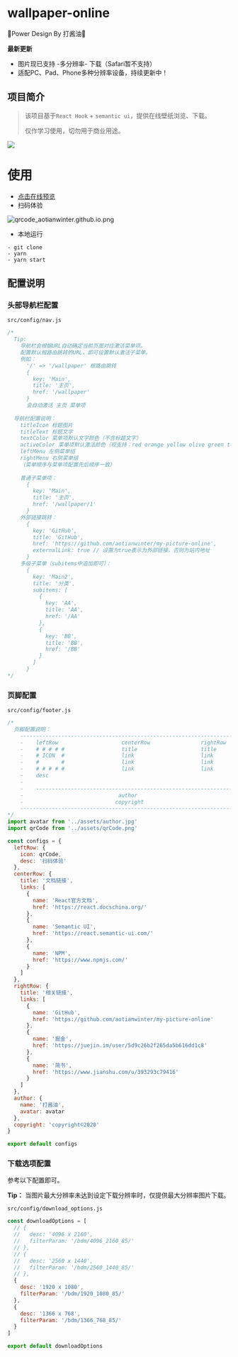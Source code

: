 # wallpaper-online
🎉Power Design By 打酱油🎉

**最新更新**
- 图片现已支持 -多分辨率- 下载（Safari暂不支持）
- 适配PC、Pad、Phone多种分辨率设备，持续更新中！

## 项目简介
> 该项目基于`React Hook` + `semantic ui`，提供在线壁纸浏览、下载。
> 
> 仅作学习使用，切勿用于商业用途。

![](https://user-gold-cdn.xitu.io/2020/6/10/1729e518e15fdb0a?w=1130&h=715&f=gif&s=5203096)

# 使用
- [点击在线预览](https://aotianwinter.github.io/wallpaper-online/#/wallpaper/5)
- 扫码体验
  
![qrcode_aotianwinter.github.io.png](https://p1-juejin.byteimg.com/tos-cn-i-k3u1fbpfcp/2a7f6335018540cfa6256c2dcb34f49c~tplv-k3u1fbpfcp-watermark.image)

- 本地运行
```
- git clone
- yarn
- yarn start
```

## 配置说明
### 头部导航栏配置

`src/config/nav.js`
```js
/*
  Tip:
    导航栏会根据URL自动确定当前页面对应激活菜单项。
    配置默认根路由跳转的URL，即可设置默认激活子菜单。
    例如：
      '/' => '/wallpaper' 根路由跳转
      {
        key: 'Main',
        title: '主页',
        href: '/wallpaper'
      }
      会自动激活 主页 菜单项
      
  导航栏配置说明：
    titleIcon 标题图片
    titleText 标题文字
    textColor 菜单项默认文字颜色（不含标题文字）
    activeColor 菜单项默认激活颜色（现支持：red orange yellow olive green teal blue violet purple pink brown grey black）
    leftMenu 左侧菜单组
    rightMenu 右侧菜单组
    （菜单顺序与菜单项配置先后顺序一致）
    
    普通子菜单项：
      {
        key: 'Main',
        title: '主页',
        href: '/wallpaper/1'
      }
    外部链接跳转：
      {
        key: 'GitHub',
        title: 'GitHub',
        href: 'https://github.com/aotianwinter/my-picture-online',
        externalLink: true // 设置为true表示为外部链接，否则为站内地址
      }
    多级子菜单（subitems中追加即可）：
      {
        key: 'Main2',
        title: '分类',
        subitems: [
          {
            key: 'AA',
            title: 'AA',
            href: '/AA'
          },
          {
            key: 'BB',
            title: 'BB',
            href: '/BB'
          }
        ]
      }
*/
```

### 页脚配置

`src/config/footer.js`
```js
/*
  页脚配置说明：
    ---------------------------------------------------------------------------
    -    leftRow                    centerRow                rightRow         -
    -    # # # # #                  title                    title            -
    -    # ICON  #                  link                     link             -
    -    #       #                  link                     link             -
    -    # # # # #                  link                     link             -
    -    desc                                                                 -
    -                                                                         -
    -    ----------------------------------------------------------------     -                                                                -
    -                              author                                     -
    -                             copyright                                   -
    ---------------------------------------------------------------------------
*/
import avatar from '../assets/author.jpg'
import qrCode from '../assets/qrCode.png'

const configs = {
  leftRow: {
    icon: qrCode,
    desc: '扫码体验'
  },
  centerRow: {
    title: '文档链接',
    links: [
      {
        name: 'React官方文档',
        href: 'https://react.docschina.org/'
      },
      {
        name: 'Semantic UI',
        href: 'https://react.semantic-ui.com/'
      },
      {
        name: 'NPM',
        href: 'https://www.npmjs.com/'
      }
    ]
  },
  rightRow: {
    title: '相关链接',
    links: [
      {
        name: 'GitHub',
        href: 'https://github.com/aotianwinter/my-picture-online'
      },
      {
        name: '掘金',
        href: 'https://juejin.im/user/5d9c26b2f265da5b616dd1c8'
      },
      {
        name: '简书',
        href: 'https://www.jianshu.com/u/393293c79416'
      }
    ]
  },
  author: {
    name: '打酱油',
    avatar: avatar
  },
  copyright: 'copyright©2020'
}

export default configs
```

### 下载选项配置
参考以下配置即可。

**Tip：**
当图片最大分辨率未达到设定下载分辨率时，仅提供最大分辨率图片下载。

`src/config/download_options.js`

```js
const downloadOptions = [
  // {
  //   desc: '4096 x 2160',
  //   filterParam: '/bdm/4096_2160_85/'
  // },
  // {
  //   desc: '2560 x 1440',
  //   filterParam: '/bdm/2560_1440_85/'
  // },
  {
    desc: '1920 x 1080',
    filterParam: '/bdm/1920_1080_85/'
  },
  {
    desc: '1366 x 768',
    filterParam: '/bdm/1366_768_85/'
  }
]

export default downloadOptions
```